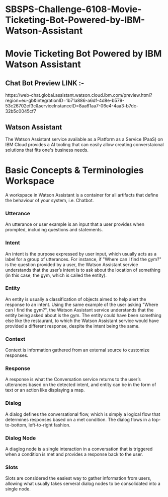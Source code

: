 # SBSPS-Challenge-6108-Movie-Ticketing-Bot-Powered-by-IBM-Watson-Assistant
<h1>Movie Ticketing Bot Powered by IBM Watson Assistant</h1>
  
  <h2> Chat Bot Preview LINK :- </h2>   https://web-chat.global.assistant.watson.cloud.ibm.com/preview.html?region=eu-gb&integrationID=1b71a886-a6df-4d8e-b579-53c26702ef3c&serviceInstanceID=8aa61aa7-06e4-4aa3-b7dc-32b5c0045cf7

<h2>Watson Assistant</h2>

The Watson Assistant service available as a Platform as a Service (PaaS) on IBM Cloud provides a AI tooling that can easily allow creating converstaional solutions that fits one's business needs.
<h1>Basic Concepts & Terminologies Workspace</h1>
A workspace in Watson Assistant is a container for all artifacts that define the behaviour of your system, i.e. Chatbot.

<h3>Utterance</h3>
An utterance or user example is an input that a user provides when prompted, including questions and statements.

<h3> Intent</h3>
An intent is the purpose expressed by user input, which usually acts as a label for a group of utterances. For instance, if "Where can I find the gym?" is the question provided by a user, the Watson Assistant service understands that the user’s intent is to ask about the location of something (in this case, the gym, which is called the entity).

<h3>Entity</h3>
An entity is usually a classification of objects aimed to help alert the response to an intent. Using the same example of the user asking "Where can I find the gym?", the Watson Assistant service understands that the entity being asked about is the gym. The entity could have been something else like the restaurant, to which the Watson Assistant service would have provided a different response, despite the intent being the same.

<h3>Context</h3>
Context is information gathered from an external source to customize responses.

<h3>Response</h3>
A response is what the Conversation service returns to the user’s utterances based on the detected intent, and entity can be in the form of text or an action like displaying a map.

<h3>Dialog</h3>
A dialog defines the conversational flow, which is simply a logical flow that determines responses based on a met condition. The dialog flows in a top-to-bottom, left-to-right fashion.

<h3>Dialog Node</h3>
A diaglog node is a single interaction in a conversation that is triggered when a condition is met and provides a response back to the user.

<h3>Slots</h3>
Slots are considered the easiest way to gather information from users, allowing what usually takes serveral dialog nodes to be consolidated into a single node.
